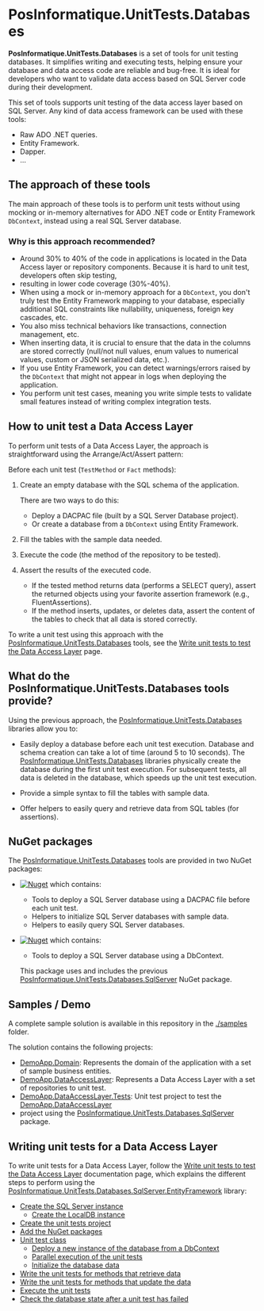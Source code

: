 # PosInformatique.UnitTests.Databases

**PosInformatique.UnitTests.Databases** is a set of tools for unit testing databases.
It simplifies writing and executing tests, helping ensure your database and data access code are reliable and bug-free.
It is ideal for developers who want to validate data access based on SQL Server code during their development.

This set of tools supports unit testing of the data access layer based on SQL Server.
Any kind of data access framework can be used with these tools:
- Raw ADO .NET queries.
- Entity Framework.
- Dapper.
- ...

## The approach of these tools

The main approach of these tools is to perform unit tests without using mocking or in-memory alternatives for ADO .NET code or Entity Framework `DbContext`, instead using a real SQL Server database.

### Why is this approach recommended?

- Around 30% to 40% of the code in applications is located in the Data Access layer or repository components. Because it is hard to unit test, developers often skip testing,
- resulting in lower code coverage (30%-40%).
- When using a mock or in-memory approach for a `DbContext`, you don't truly test the Entity Framework mapping to your database, especially additional SQL constraints like nullability, uniqueness, foreign key cascades, etc.
- You also miss technical behaviors like transactions, connection management, etc.
- When inserting data, it is crucial to ensure that the data in the columns are stored correctly (null/not null values, enum values to numerical values, custom or JSON serialized data, etc.).
- If you use Entity Framework, you can detect warnings/errors raised by the `DbContext` that might not appear in logs when deploying the application.
- You perform unit test cases, meaning you write simple tests to validate small features instead of writing complex integration tests.

## How to unit test a Data Access Layer

To perform unit tests of a Data Access Layer, the approach is straightforward using the Arrange/Act/Assert pattern:

Before each unit test (`TestMethod` or `Fact` methods):

1. Create an empty database with the SQL schema of the application.

   There are two ways to do this:
   - Deploy a DACPAC file (built by a SQL Server Database project).
   - Or create a database from a `DbContext` using Entity Framework.

2. Fill the tables with the sample data needed.

3. Execute the code (the method of the repository to be tested).

4. Assert the results of the executed code.

   - If the tested method returns data (performs a SELECT query), assert the returned objects using your favorite assertion framework (e.g., FluentAssertions).
   - If the method inserts, updates, or deletes data, assert the content of the tables to check that all data is stored correctly.

To write a unit test using this approach with the [PosInformatique.UnitTests.Databases](https://github.com/PosInformatique/PosInformatique.UnitTests.Databases) tools, see the [Write unit tests to test the Data Access Layer](./docs/WriteUnitTests.md) page.

## What do the PosInformatique.UnitTests.Databases tools provide?

Using the previous approach, the [PosInformatique.UnitTests.Databases](https://github.com/PosInformatique/PosInformatique.UnitTests.Databases) libraries allow you to:

- Easily deploy a database before each unit test execution.
  Database and schema creation can take a lot of time (around 5 to 10 seconds). The [PosInformatique.UnitTests.Databases](https://github.com/PosInformatique/PosInformatique.UnitTests.Databases) libraries physically create the database during the first unit test execution. For subsequent tests, all data is deleted in the database, which speeds up the unit test execution.

- Provide a simple syntax to fill the tables with sample data.

- Offer helpers to easily query and retrieve data from SQL tables (for assertions).

## NuGet packages

The [PosInformatique.UnitTests.Databases](https://github.com/PosInformatique/PosInformatique.UnitTests.Databases) tools are provided in two NuGet packages:

- [![Nuget](https://img.shields.io/nuget/v/PosInformatique.UnitTests.Databases.SqlServer)](https://www.nuget.org/packages/PosInformatique.UnitTests.Databases.SqlServer) which contains:
  - Tools to deploy a SQL Server database using a DACPAC file before each unit test.
  - Helpers to initialize SQL Server databases with sample data.
  - Helpers to easily query SQL Server databases.

- [![Nuget](https://img.shields.io/nuget/v/PosInformatique.UnitTests.Databases.SqlServer.EntityFramework)](https://www.nuget.org/packages/PosInformatique.UnitTests.Databases.SqlServer.EntityFramework) which contains:
  - Tools to deploy a SQL Server database using a DbContext.
  
  This package uses and includes the previous [PosInformatique.UnitTests.Databases.SqlServer](https://www.nuget.org/packages/PosInformatique.UnitTests.Databases.SqlServer) NuGet package.

## Samples / Demo

A complete sample solution is available in this repository in the [./samples](./samples) folder.

The solution contains the following projects:
- [DemoApp.Domain](./samples/DemoApp.Domain/DemoApp.Domain.csproj): Represents the domain of the application with a set of sample business entities.
- [DemoApp.DataAccessLayer](./samples/DemoApp.DataAccessLayer/DemoApp.DataAccessLayer.csproj): Represents a Data Access Layer with a set of repositories to unit test.
- [DemoApp.DataAccessLayer.Tests](./samples/DemoApp.DataAccessLayer.Tests/DemoApp.DataAccessLayer.Tests.csproj): Unit test project to test the [DemoApp.DataAccessLayer](./samples/DemoApp.DataAccessLayer/DemoApp.DataAccessLayer.csproj)
- project using the [PosInformatique.UnitTests.Databases.SqlServer](https://www.nuget.org/packages/PosInformatique.UnitTests.Databases.SqlServer) package.

## Writing unit tests for a Data Access Layer

To write unit tests for a Data Access Layer, follow the [Write unit tests to test the Data Access Layer](./docs/WriteUnitTests.md) documentation page, which explains the different steps to perform
using the [PosInformatique.UnitTests.Databases.SqlServer.EntityFramework](https://www.nuget.org/packages/PosInformatique.UnitTests.Databases.SqlServer.EntityFramework) library:

- [Create the SQL Server instance](./docs/WriteUnitTests.md#create-the-sql-server-instance)
  - [Create the LocalDB instance](./docs/WriteUnitTests.md#create-the-localdb-instance)
- [Create the unit tests project](./docs/WriteUnitTests.md#create-the-unit-tests-project)
- [Add the NuGet packages](./docs/WriteUnitTests.md#add-the-nuget-packages)
- [Unit test class](./docs/WriteUnitTests.md#unit-test-class)
  - [Deploy a new instance of the database from a DbContext](./docs/WriteUnitTests.md#deploy-a-new-instance-of-the-database-from-a-dbcontext)
  - [Parallel execution of the unit tests](./docs/WriteUnitTests.md#parallel-execution-of-the-unit-tests)
  - [Initialize the database data](./docs/WriteUnitTests.md#initializes-the-data-of-the-database)
- [Write the unit tests for methods that retrieve data](./docs/WriteUnitTests.md#write-the-unit-tests-for-methods-that-retrieve-data)
- [Write the unit tests for methods that update the data](./docs/WriteUnitTests.md#write-the-unit-tests-for-methods-that-update-the-data)
- [Execute the unit tests](./docs/WriteUnitTests.md#execute-the-unit-tests)
- [Check the database state after a unit test has failed](./docs/WriteUnitTests.md#check-the-database-state-after-an-unit-test-has-been-failed)